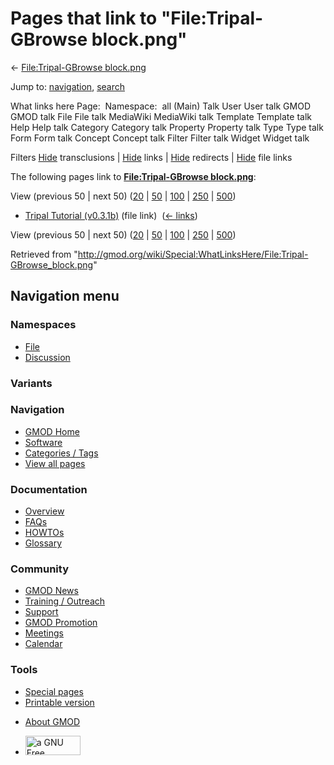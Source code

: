 <div id="mw-page-base" class="noprint">

</div>

<div id="mw-head-base" class="noprint">

</div>

<div id="content" class="mw-body" role="main">

<span id="top"></span>

<div id="mw-js-message" style="display:none;">

</div>



# <span dir="auto">Pages that link to "File:Tripal-GBrowse block.png"</span>

<div id="bodyContent">

<div id="contentSub">

← [File:Tripal-GBrowse
block.png](/wiki/File:Tripal-GBrowse_block.png "File:Tripal-GBrowse block.png")

</div>

<div id="jump-to-nav" class="mw-jump">

Jump to: [navigation](#mw-navigation), [search](#p-search)

</div>

<div id="mw-content-text">

What links here Page:  Namespace:  all (Main) Talk User User talk GMOD
GMOD talk File File talk MediaWiki MediaWiki talk Template Template talk
Help Help talk Category Category talk Property Property talk Type Type
talk Form Form talk Concept Concept talk Filter Filter talk Widget
Widget talk

Filters
[Hide](/mediawiki/index.php?title=Special:WhatLinksHere/File:Tripal-GBrowse_block.png&hidetrans=1 "Special:WhatLinksHere/File:Tripal-GBrowse block.png")
transclusions \|
[Hide](/mediawiki/index.php?title=Special:WhatLinksHere/File:Tripal-GBrowse_block.png&hidelinks=1 "Special:WhatLinksHere/File:Tripal-GBrowse block.png")
links \|
[Hide](/mediawiki/index.php?title=Special:WhatLinksHere/File:Tripal-GBrowse_block.png&hideredirs=1 "Special:WhatLinksHere/File:Tripal-GBrowse block.png")
redirects \|
[Hide](/mediawiki/index.php?title=Special:WhatLinksHere/File:Tripal-GBrowse_block.png&hideimages=1 "Special:WhatLinksHere/File:Tripal-GBrowse block.png")
file links

The following pages link to **[File:Tripal-GBrowse
block.png](/wiki/File:Tripal-GBrowse_block.png "File:Tripal-GBrowse block.png")**:

View (previous 50 \| next 50)
([20](/mediawiki/index.php?title=Special:WhatLinksHere/File:Tripal-GBrowse_block.png&limit=20 "Special:WhatLinksHere/File:Tripal-GBrowse block.png")
\|
[50](/mediawiki/index.php?title=Special:WhatLinksHere/File:Tripal-GBrowse_block.png&limit=50 "Special:WhatLinksHere/File:Tripal-GBrowse block.png")
\|
[100](/mediawiki/index.php?title=Special:WhatLinksHere/File:Tripal-GBrowse_block.png&limit=100 "Special:WhatLinksHere/File:Tripal-GBrowse block.png")
\|
[250](/mediawiki/index.php?title=Special:WhatLinksHere/File:Tripal-GBrowse_block.png&limit=250 "Special:WhatLinksHere/File:Tripal-GBrowse block.png")
\|
[500](/mediawiki/index.php?title=Special:WhatLinksHere/File:Tripal-GBrowse_block.png&limit=500 "Special:WhatLinksHere/File:Tripal-GBrowse block.png"))

- [Tripal Tutorial
  (v0.3.1b)](/wiki/Tripal_Tutorial_(v0.3.1b) "Tripal Tutorial (v0.3.1b)")
  (file link) ‎ <span class="mw-whatlinkshere-tools">([←
  links](/mediawiki/index.php?title=Special:WhatLinksHere&target=Tripal+Tutorial+%28v0.3.1b%29 "Special:WhatLinksHere"))</span>

View (previous 50 \| next 50)
([20](/mediawiki/index.php?title=Special:WhatLinksHere/File:Tripal-GBrowse_block.png&limit=20 "Special:WhatLinksHere/File:Tripal-GBrowse block.png")
\|
[50](/mediawiki/index.php?title=Special:WhatLinksHere/File:Tripal-GBrowse_block.png&limit=50 "Special:WhatLinksHere/File:Tripal-GBrowse block.png")
\|
[100](/mediawiki/index.php?title=Special:WhatLinksHere/File:Tripal-GBrowse_block.png&limit=100 "Special:WhatLinksHere/File:Tripal-GBrowse block.png")
\|
[250](/mediawiki/index.php?title=Special:WhatLinksHere/File:Tripal-GBrowse_block.png&limit=250 "Special:WhatLinksHere/File:Tripal-GBrowse block.png")
\|
[500](/mediawiki/index.php?title=Special:WhatLinksHere/File:Tripal-GBrowse_block.png&limit=500 "Special:WhatLinksHere/File:Tripal-GBrowse block.png"))

</div>

<div class="printfooter">

Retrieved from
"<http://gmod.org/wiki/Special:WhatLinksHere/File:Tripal-GBrowse_block.png>"

</div>

<div id="catlinks" class="catlinks catlinks-allhidden">

</div>

<div class="visualClear">

</div>

</div>

</div>

<div id="mw-navigation">

## Navigation menu

<div id="mw-head">



<div id="left-navigation">

<div id="p-namespaces" class="vectorTabs" role="navigation"
aria-labelledby="p-namespaces-label">

### Namespaces

- <span id="ca-nstab-image"><a href="/wiki/File:Tripal-GBrowse_block.png" accesskey="c"
  title="View the file page [c]">File</a></span>
- <span id="ca-talk"><a
  href="/mediawiki/index.php?title=File_talk:Tripal-GBrowse_block.png&amp;action=edit&amp;redlink=1"
  accesskey="t"
  title="Discussion about the content page [t]">Discussion</a></span>

</div>

<div id="p-variants" class="vectorMenu emptyPortlet" role="navigation"
aria-labelledby="p-variants-label">

### 

### Variants[](#)

<div class="menu">

</div>

</div>

</div>

<div id="right-navigation">





</div>



</div>

</div>

</div>

<div id="mw-panel">

<div id="p-logo" role="banner">

<a href="/wiki/Main_Page"
style="background-image: url(http://gmod.org/images/GMOD-cogs.png);"
title="Visit the main page"></a>

</div>

<div id="p-Navigation" class="portal" role="navigation"
aria-labelledby="p-Navigation-label">

### Navigation

<div class="body">

- <span id="n-GMOD-Home">[GMOD Home](/wiki/Main_Page)</span>
- <span id="n-Software">[Software](/wiki/GMOD_Components)</span>
- <span id="n-Categories-.2F-Tags">[Categories /
  Tags](/wiki/Categories)</span>
- <span id="n-View-all-pages">[View all
  pages](/wiki/Special:AllPages)</span>

</div>

</div>

<div id="p-Documentation" class="portal" role="navigation"
aria-labelledby="p-Documentation-label">

### Documentation

<div class="body">

- <span id="n-Overview">[Overview](/wiki/Overview)</span>
- <span id="n-FAQs">[FAQs](/wiki/Category:FAQ)</span>
- <span id="n-HOWTOs">[HOWTOs](/wiki/Category:HOWTO)</span>
- <span id="n-Glossary">[Glossary](/wiki/Glossary)</span>

</div>

</div>

<div id="p-Community" class="portal" role="navigation"
aria-labelledby="p-Community-label">

### Community

<div class="body">

- <span id="n-GMOD-News">[GMOD News](/wiki/GMOD_News)</span>
- <span id="n-Training-.2F-Outreach">[Training /
  Outreach](/wiki/Training_and_Outreach)</span>
- <span id="n-Support">[Support](/wiki/Support)</span>
- <span id="n-GMOD-Promotion">[GMOD
  Promotion](/wiki/GMOD_Promotion)</span>
- <span id="n-Meetings">[Meetings](/wiki/Meetings)</span>
- <span id="n-Calendar">[Calendar](/wiki/Calendar)</span>

</div>

</div>

<div id="p-tb" class="portal" role="navigation"
aria-labelledby="p-tb-label">

### Tools

<div class="body">

- <span id="t-specialpages"><a href="/wiki/Special:SpecialPages" accesskey="q"
  title="A list of all special pages [q]">Special pages</a></span>
- <span id="t-print"><a
  href="/mediawiki/index.php?title=Special:WhatLinksHere/File:Tripal-GBrowse_block.png&amp;printable=yes"
  rel="alternate" accesskey="p"
  title="Printable version of this page [p]">Printable version</a></span>

</div>

</div>

</div>

</div>

<div id="footer" role="contentinfo">

- <span id="footer-places-about">[About
  GMOD](/wiki/GMOD:About "GMOD:About")</span>

<!-- -->

- <span id="footer-copyrightico">[<img src="http://www.gnu.org/graphics/gfdl-logo-small.png" width="88"
  height="31" alt="a GNU Free Documentation License" />](http://www.gnu.org/licenses/fdl-1.3.html)</span>




</div>

